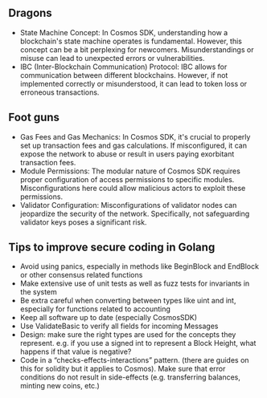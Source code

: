 ## Dragons

- State Machine Concept: In Cosmos SDK, understanding how a blockchain's state machine operates is fundamental. However, this concept can be a bit perplexing for newcomers. Misunderstandings or misuse can lead to unexpected errors or vulnerabilities.
- IBC (Inter-Blockchain Communication) Protocol: IBC allows for communication between different blockchains. However, if not implemented correctly or misunderstood, it can lead to token loss or erroneous transactions.

## Foot guns

- Gas Fees and Gas Mechanics: In Cosmos SDK, it's crucial to properly set up transaction fees and gas calculations. If misconfigured, it can expose the network to abuse or result in users paying exorbitant transaction fees.
- Module Permissions: The modular nature of Cosmos SDK requires proper configuration of access permissions to specific modules. Misconfigurations here could allow malicious actors to exploit these permissions.
- Validator Configuration: Misconfigurations of validator nodes can jeopardize the security of the network. Specifically, not safeguarding validator keys poses a significant risk.

## Tips to improve secure coding in Golang

- Avoid using panics, especially in methods like BeginBlock and EndBlock or other consensus related functions
- Make extensive use of unit tests as well as fuzz tests for invariants in the system
- Be extra careful when converting between types like uint and int, especially for functions related to accounting
- Keep all software up to date (especially CosmosSDK)
- Use ValidateBasic to verify all fields for incoming Messages
- Design: make sure the right types are used for the concepts they represent. e.g. if you use a signed int to represent a Block Height, what happens if that value is negative?
- Code in a “checks-effects-interactions” pattern. (there are guides on this for solidity but it applies to Cosmos). Make sure that error conditions do not result in side-effects (e.g. transferring balances, minting new coins, etc.)

